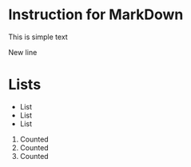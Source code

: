 # Instruction for MarkDown

This is simple text

New line

# Lists
* List
* List
* List
1. Counted
2. Counted
3. Counted

